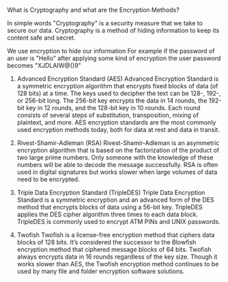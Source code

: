 What is Cryptography and what are the Encryption Methods?


In simple words "Cryptography" is a security measure that we take to secure our data.
Cryptography is a method of hiding information to keep its content safe and secret.

We use encryption to hide our information
For example if the password of an user is "Hello" after applying some kind of encryption the user password becomes "XJDLAIW@()9"

1. Advanced Encryption Standard (AES)
Advanced Encryption Standard is a symmetric encryption algorithm that encrypts fixed blocks of data (of 128 bits) at a time. The keys used to decipher the text can be 128-, 192-, or 256-bit long. The 256-bit key encrypts the data in 14 rounds, the 192-bit key in 12 rounds, and the 128-bit key in 10 rounds. Each round consists of several steps of substitution, transposition, mixing of plaintext, and more. AES encryption standards are the most commonly used encryption methods today, both for data at rest and data in transit.

2. Rivest-Shamir-Adleman (RSA)
Rivest-Shamir-Adleman is an asymmetric encryption algorithm that is based on the factorization of the product of two large prime numbers. Only someone with the knowledge of these numbers will be able to decode the message successfully. RSA is often used in digital signatures but works slower when large volumes of data need to be encrypted.

3. Triple Data Encryption Standard (TripleDES)
Triple Data Encryption Standard is a symmetric encryption and an advanced form of the DES method that encrypts blocks of data using a 56-bit key. TripleDES applies the DES cipher algorithm three times to each data block. TripleDES is commonly used to encrypt ATM PINs and UNIX passwords.

4. Twofish
Twofish is a license-free encryption method that ciphers data blocks of 128 bits. It’s considered the successor to the Blowfish encryption method that ciphered message blocks of 64 bits. Twofish always encrypts data in 16 rounds regardless of the key size. Though it works slower than AES, the Twofish encryption method continues to be used by many file and folder encryption software solutions.
